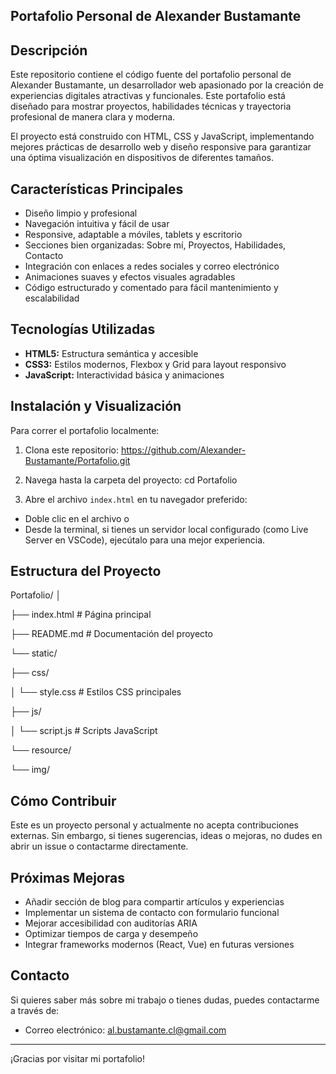 ## Portafolio Personal de Alexander Bustamante

## Descripción

Este repositorio contiene el código fuente del portafolio personal de Alexander Bustamante, un desarrollador web apasionado por la creación de experiencias digitales atractivas y funcionales. Este portafolio está diseñado para mostrar proyectos, habilidades técnicas y trayectoria profesional de manera clara y moderna.

El proyecto está construido con HTML, CSS y JavaScript, implementando mejores prácticas de desarrollo web y diseño responsive para garantizar una óptima visualización en dispositivos de diferentes tamaños.

## Características Principales

- Diseño limpio y profesional
- Navegación intuitiva y fácil de usar
- Responsive, adaptable a móviles, tablets y escritorio
- Secciones bien organizadas: Sobre mí, Proyectos, Habilidades, Contacto
- Integración con enlaces a redes sociales y correo electrónico
- Animaciones suaves y efectos visuales agradables
- Código estructurado y comentado para fácil mantenimiento y escalabilidad

## Tecnologías Utilizadas

- **HTML5:** Estructura semántica y accesible
- **CSS3:** Estilos modernos, Flexbox y Grid para layout responsivo
- **JavaScript:** Interactividad básica y animaciones

## Instalación y Visualización

Para correr el portafolio localmente:

1. Clona este repositorio:
https://github.com/Alexander-Bustamante/Portafolio.git

2. Navega hasta la carpeta del proyecto:
cd Portafolio

3. Abre el archivo `index.html` en tu navegador preferido:
- Doble clic en el archivo o
- Desde la terminal, si tienes un servidor local configurado (como Live Server en VSCode), ejecútalo para una mejor experiencia.

## Estructura del Proyecto
Portafolio/
│

├── index.html # Página principal

├── README.md # Documentación del proyecto

└── static/

├── css/

│ └── style.css # Estilos CSS principales

├── js/

│ └── script.js # Scripts JavaScript

└── resource/

└── img/

## Cómo Contribuir

Este es un proyecto personal y actualmente no acepta contribuciones externas. Sin embargo, si tienes sugerencias, ideas o mejoras, no dudes en abrir un issue o contactarme directamente.

## Próximas Mejoras

- Añadir sección de blog para compartir artículos y experiencias
- Implementar un sistema de contacto con formulario funcional
- Mejorar accesibilidad con auditorías ARIA
- Optimizar tiempos de carga y desempeño
- Integrar frameworks modernos (React, Vue) en futuras versiones

## Contacto

Si quieres saber más sobre mi trabajo o tienes dudas, puedes contactarme a través de:

- Correo electrónico: al.bustamante.cl@gmail.com

---

¡Gracias por visitar mi portafolio!
